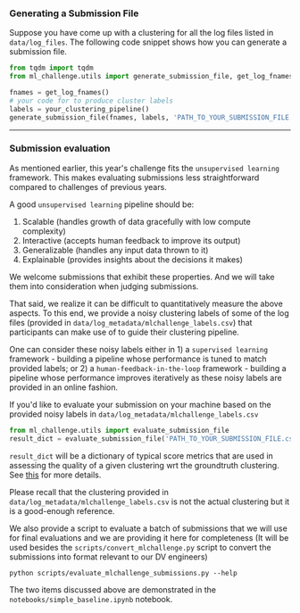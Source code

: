 


### Generating a Submission File

Suppose you have come up with a clustering for all the log files listed in `data/log_files`.
The following code snippet shows how you can generate a submission file. 

```python
from tqdm import tqdm
from ml_challenge.utils import generate_submission_file, get_log_fnames

fnames = get_log_fnames()
# your code for to produce cluster labels
labels = your_clustering_pipeline()
generate_submission_file(fnames, labels, 'PATH_TO_YOUR_SUBMISSION_FILE.csv')
```
---
### Submission evaluation

As mentioned earlier, this year's challenge fits the `unsupervised learning` framework.
This makes evaluating submissions less straightforward compared to challenges of previous years.

A good `unsupervised learning` pipeline should be:
1. Scalable (handles growth of data gracefully with low compute complexity)
2. Interactive (accepts human feedback to improve its output)
3. Generalizable (handles any input data thrown to it)
4. Explainable (provides insights about the decisions it makes)

We welcome submissions that exhibit these properties. And we will take them into consideration when judging submissions.

That said, we realize it can be difficult to quantitatively measure the above aspects. 
To this end, we provide a noisy clustering labels of some of the log files (provided in `data/log_metadata/mlchallenge_labels.csv`) that participants can make use of to guide their clustering pipeline.

One can consider these noisy labels either in 1) a `supervised learning` framework - building a pipeline whose performance is tuned to match provided labels; or 2) a `human-feedback-in-the-loop` framework - building a pipeline whose performance improves iteratively as these noisy labels are provided in an online fashion.

If you'd like to evaluate your submission on your machine based on the provided noisy labels in `data/log_metadata/mlchallenge_labels.csv`

```python
from ml_challenge.utils import evaluate_submission_file
result_dict = evaluate_submission_file('PATH_TO_YOUR_SUBMISSION_FILE.csv', str(Path(repo_path / "data" / "log_metadata" / "mlchallenge_labels.csv")))
```

`result_dict` will be a dictionary of typical score metrics that are used in assessing the quality of a given clustering wrt the groundtruth clustering. See [this](https://scikit-learn.org/stable/modules/clustering.html#clustering-performance-evaluation) for more details.

Please recall that the clustering provided in `data/log_metadata/mlchallenge_labels.csv` is not the actual clustering but it is a good-enough reference.

We also provide a script to evaluate a batch of submissions that we will use for final evaluations and we are providing it here for completeness (It will be used besides the `scripts/convert_mlchallenge.py` script to convert the submissions into format relevant to our DV engineers)

   ```shell
   python scripts/evaluate_mlchallenge_submissions.py --help
   ```


The two items discussed above are demonstrated in the `notebooks/simple_baseline.ipynb` notebook.
